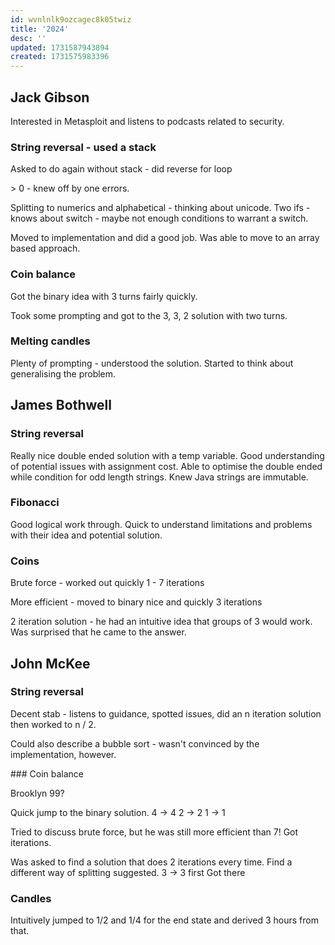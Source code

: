 ```yaml
---
id: wvnlnlk9ozcagec8k05twiz
title: '2024'
desc: ''
updated: 1731587943894
created: 1731575983396
---
```


## Jack Gibson

Interested in Metasploit and listens to podcasts related to security.

### String reversal - used a stack

Asked to do again without stack - did reverse for loop

\> 0 - knew off by one errors.

Splitting to numerics and alphabetical - thinking about unicode. Two ifs - knows about switch - maybe not enough conditions to warrant a switch.

Moved to implementation and did a good job. Was able to move to an array based approach.

### Coin balance

Got the binary idea with 3 turns fairly quickly.

Took some prompting and got to the 3, 3, 2 solution with two turns.

### Melting candles

Plenty of prompting - understood the solution. Started to think about generalising the problem.

## James Bothwell

### String reversal

Really nice double ended solution with a temp variable. Good understanding of potential issues with assignment cost. Able to optimise the double ended while condition for odd length strings. Knew Java strings are immutable.

### Fibonacci

Good logical work through. Quick to understand limitations and problems with their idea and potential solution.

### Coins

Brute force - worked out quickly 1 - 7 iterations

More efficient - moved to binary nice and quickly 3 iterations

2 iteration solution - he had an intuitive idea that groups of 3 would work. Was surprised that he came to the answer.

## John McKee

### String reversal

Decent stab - listens to guidance, spotted issues, did an n iteration solution then worked to n / 2.

Could also describe a bubble sort - wasn't convinced by the implementation, however.

### Coin balance

Brooklyn 99?

Quick jump to the binary solution.
4 -> 4
2 -> 2
1 -> 1

Tried to discuss brute force, but he was still more efficient than 7! Got iterations.

Was asked to find a solution that does 2 iterations every time. Find a different way of splitting suggested.
3 -> 3 first
Got there

### Candles

Intuitively jumped to 1/2 and 1/4 for the end state and derived 3 hours from that.

